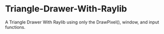 # Triangle-Drawer-With-Raylib
A Triangle Drawer With Raylib using only the DrawPixel(), window, and input functions.
